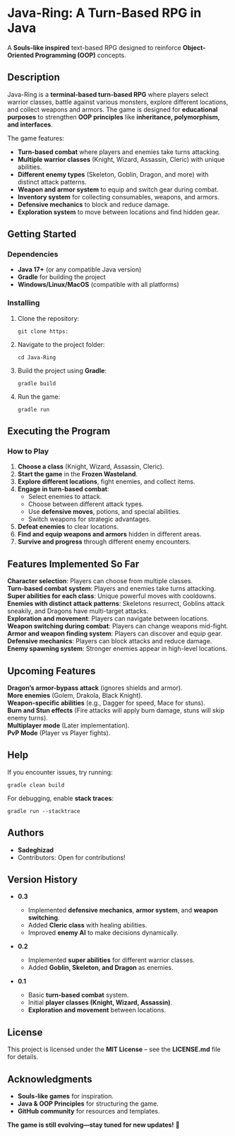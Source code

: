 # **Java-Ring: A Turn-Based RPG in Java**

A **Souls-like inspired** text-based RPG designed to reinforce **Object-Oriented Programming (OOP)** concepts.

## **Description**

Java-Ring is a **terminal-based turn-based RPG** where players select warrior classes, battle against various monsters, explore different locations, and collect weapons and armors. The game is designed for **educational purposes** to strengthen **OOP principles** like **inheritance, polymorphism, and interfaces**.

The game features:
- **Turn-based combat** where players and enemies take turns attacking.
- **Multiple warrior classes** (Knight, Wizard, Assassin, Cleric) with unique abilities.
- **Different enemy types** (Skeleton, Goblin, Dragon, and more) with distinct attack patterns.
- **Weapon and armor system** to equip and switch gear during combat.
- **Inventory system** for collecting consumables, weapons, and armors.
- **Defensive mechanics** to block and reduce damage.
- **Exploration system** to move between locations and find hidden gear.

## **Getting Started**

### **Dependencies**
- **Java 17+** (or any compatible Java version)
- **Gradle** for building the project
- **Windows/Linux/MacOS** (compatible with all platforms)

### **Installing**
1. Clone the repository:
   ```
   git clone https:
   ```
2. Navigate to the project folder:
   ```
   cd Java-Ring
   ```
3. Build the project using **Gradle**:
   ```
   gradle build
   ```
4. Run the game:
   ```
   gradle run
   ```

## **Executing the Program**
### **How to Play**
1. **Choose a class** (Knight, Wizard, Assassin, Cleric).
2. **Start the game** in the **Frozen Wasteland**.
3. **Explore different locations**, fight enemies, and collect items.
4. **Engage in turn-based combat**:
    - Select enemies to attack.
    - Choose between different attack types.
    - Use **defensive moves**, potions, and special abilities.
    - Switch weapons for strategic advantages.
5. **Defeat enemies** to clear locations.
6. **Find and equip weapons and armors** hidden in different areas.
7. **Survive and progress** through different enemy encounters.

## **Features Implemented So Far**
**Character selection**: Players can choose from multiple classes.  
**Turn-based combat system**: Players and enemies take turns attacking.  
**Super abilities for each class**: Unique powerful moves with cooldowns.  
**Enemies with distinct attack patterns**: Skeletons resurrect, Goblins attack sneakily, and Dragons have multi-target attacks.  
**Exploration and movement**: Players can navigate between locations.  
**Weapon switching during combat**: Players can change weapons mid-fight.  
**Armor and weapon finding system**: Players can discover and equip gear.  
**Defensive mechanics**: Players can block attacks and reduce damage.  
**Enemy spawning system**: Stronger enemies appear in high-level locations.

## **Upcoming Features**
**Dragon’s armor-bypass attack** (ignores shields and armor).  
**More enemies** (Golem, Drakola, Black Knight).  
**Weapon-specific abilities** (e.g., Dagger for speed, Mace for stuns).  
**Burn and Stun effects** (Fire attacks will apply burn damage, stuns will skip enemy turns).  
**Multiplayer mode** (Later implementation).  
**PvP Mode** (Player vs Player fights).

## **Help**
If you encounter issues, try running:
```
gradle clean build
```
For debugging, enable **stack traces**:
```
gradle run --stacktrace
```

## **Authors**
- **Sadeghizad**
- Contributors: Open for contributions!

## **Version History**
* **0.3**
    - Implemented **defensive mechanics**, **armor system**, and **weapon switching**.
    - Added **Cleric class** with healing abilities.
    - Improved **enemy AI** to make decisions dynamically.

* **0.2**
    - Implemented **super abilities** for different warrior classes.
    - Added **Goblin, Skeleton, and Dragon** as enemies.

* **0.1**
    - Basic **turn-based combat** system.
    - Initial **player classes (Knight, Wizard, Assassin)**.
    - **Exploration and movement** between locations.

## **License**
This project is licensed under the **MIT License** – see the **LICENSE.md** file for details.

## **Acknowledgments**
- **Souls-like games** for inspiration.
- **Java & OOP Principles** for structuring the game.
- **GitHub community** for resources and templates.

**The game is still evolving—stay tuned for new updates!** 🚀
